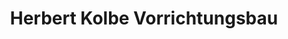 ---
title: "Herbert Kolbe Vorrichtungsbau"
url: /hainichen/herbert-kolbe-vorrichtungsbau/
shop: Allgemein
---